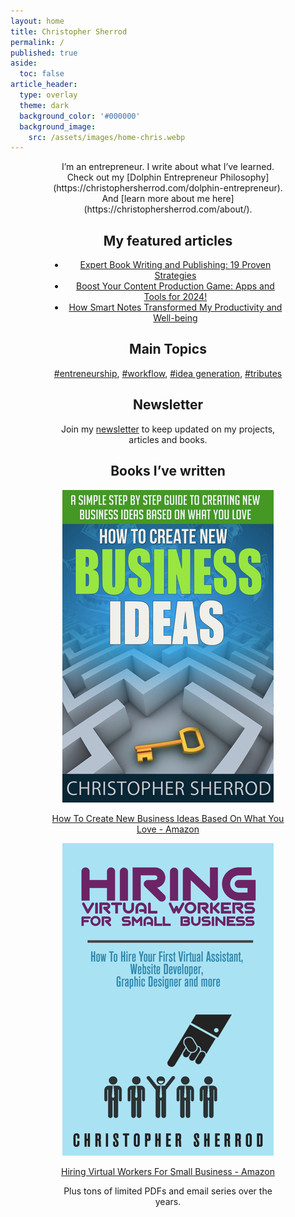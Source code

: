 ```yaml
---
layout: home
title: Christopher Sherrod
permalink: /
published: true
aside:
  toc: false
article_header:
  type: overlay
  theme: dark
  background_color: '#000000'
  background_image:
    src: /assets/images/home-chris.webp
---
```

<div style="width:75%; margin:0 auto;" align="center" markdown="1">
I’m an entrepreneur. I write about what I’ve learned. Check out my [Dolphin Entrepreneur Philosophy](https://christophersherrod.com/dolphin-entrepreneur). And [learn more about me here](https://christophersherrod.com/about/).

## My featured articles
- [Expert Book Writing and Publishing: 19 Proven Strategies](https://christophersherrod.com/book-advice/)
- [Boost Your Content Production Game: Apps and Tools for 2024!](https://christophersherrod.com/workflow)
- [How Smart Notes Transformed My Productivity and Well-being](https://christophersherrod.com/smart-notes/)

## Main Topics
[#entreneurship](https://christophersherrod.com/archive/?tag=entrepreneurship), [#workflow](https://christophersherrod.com/archive/?tag=workflow-apps), [#idea generation](https://christophersherrod.com/archive/?tag=idea-generation), [#tributes](https://christophersherrod.com/archive/?tag=tribute)

## Newsletter
Join my [newsletter](https://christophersherrod.com/newsletter/) to keep updated on my projects, articles and books.

## Books I’ve written
[![image-center](assets/images/books/How-To-Create-New-Business-Ideas.webp)](https://amzn.to/3oZlRrW)

[How To Create New Business Ideas Based On What You Love - Amazon](https://amzn.to/3oZlRrW)

[![image-center](assets/images/books/Hiring-Virtual-Workers.webp)](https://amzn.to/2FvAxx9)

[Hiring Virtual Workers For Small Business - Amazon](https://amzn.to/2FvAxx9)

Plus tons of limited PDFs and email series over the years.
</div>
